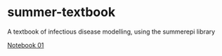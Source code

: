 # summer-textbook
A textbook of infectious disease modelling, using the summerepi library

[Notebook 01](https://colab.research.google.com/github/monash-emu/summer-textbook/blob/main/textbook/01-introduction.ipynb)
